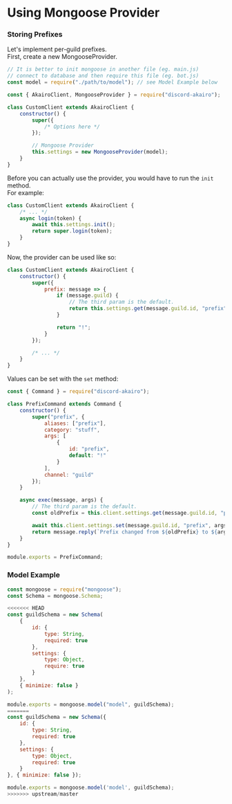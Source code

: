 # Using Mongoose Provider

### Storing Prefixes

Let's implement per-guild prefixes.  
First, create a new MongooseProvider.

```js
// It is better to init mongoose in another file (eg. main.js)
// connect to database and then require this file (eg. bot.js)
const model = require("./path/to/model"); // see Model Example below

const { AkairoClient, MongooseProvider } = require("discord-akairo");

class CustomClient extends AkairoClient {
	constructor() {
		super({
			/* Options here */
		});

		// Mongoose Provider
		this.settings = new MongooseProvider(model);
	}
}
```

Before you can actually use the provider, you would have to run the `init` method.  
For example:

```js
class CustomClient extends AkairoClient {
	/* ... */
	async login(token) {
		await this.settings.init();
		return super.login(token);
	}
}
```

Now, the provider can be used like so:

```js
class CustomClient extends AkairoClient {
	constructor() {
		super({
			prefix: message => {
				if (message.guild) {
					// The third param is the default.
					return this.settings.get(message.guild.id, "prefix", "!");
				}

				return "!";
			}
		});

		/* ... */
	}
}
```

Values can be set with the `set` method:

```js
const { Command } = require("discord-akairo");

class PrefixCommand extends Command {
	constructor() {
		super("prefix", {
			aliases: ["prefix"],
			category: "stuff",
			args: [
				{
					id: "prefix",
					default: "!"
				}
			],
			channel: "guild"
		});
	}

	async exec(message, args) {
		// The third param is the default.
		const oldPrefix = this.client.settings.get(message.guild.id, "prefix", "!");

		await this.client.settings.set(message.guild.id, "prefix", args.prefix);
		return message.reply(`Prefix changed from ${oldPrefix} to ${args.prefix}`);
	}
}

module.exports = PrefixCommand;
```

### Model Example

```js
const mongoose = require("mongoose");
const Schema = mongoose.Schema;

<<<<<<< HEAD
const guildSchema = new Schema(
	{
		id: {
			type: String,
			required: true
		},
		settings: {
			type: Object,
			require: true
		}
	},
	{ minimize: false }
);

module.exports = mongoose.model("model", guildSchema);
=======
const guildSchema = new Schema({
    id: {
        type: String,
        required: true
    },
    settings: {
        type: Object,
        required: true
    }
}, { minimize: false });

module.exports = mongoose.model('model', guildSchema);
>>>>>>> upstream/master
```
